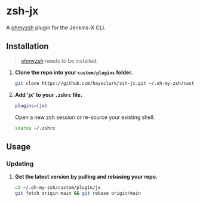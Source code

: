 # zsh-jx

A [ohmyzsh](https://github.com/ohmyzsh/ohmyzsh/) plugin for the Jenkins-X CLI.

## Installation

> [ohmyzsh](https://github.com/ohmyzsh/ohmyzsh/) needs to be installed.

1.  **Clone the repo into your `custom/plugins` folder.**

    ```bash
    git clone https://github.com/haysclark/zsh-jx.git ~/.oh-my-zsh/custom/plugin/jx
    ```

2.  **Add 'jx' to your `.zshrc` file.**

    ```bash
    plugins=(jx)
    ```
    
    Open a new zsh session or re-source your existing shell.
      
    ```bash
    source ~/.zshrc
    ```

## Usage

### Updating

1.  **Get the latest version by pulling and rebasing your repo.**

    ```bash
    cd ~/.oh-my-zsh/custom/plugin/jx
    git fetch origin main && git rebase origin/main
    ```
